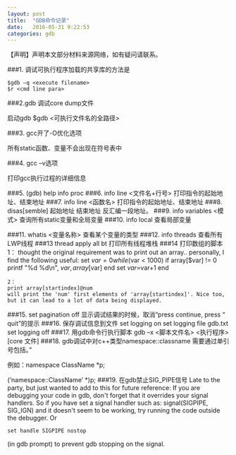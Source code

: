 ```yaml
---
layout: post
title:  "GDB命令记录"
date:   2016-05-31 9:22:53
categories: gdb
---
```

【声明】声明本文部分材料来源网络，如有疑问请联系。

###1. 调试可执行程序加载的共享库的方法是

    $gdb –q <execute filename>
    $r <cmd line para>
    
###2.gdb 调试core dump文件

启动gdb
    $gdb <可执行文件名的全路径> <core file name>


###3. gcc开了-O优化选项

所有static函数、变量不会出现在符号表中

###4. gcc –v选项

打印gcc执行过程的详细信息

###5.	(gdb) help info proc
###6.	info line <文件名+行号>
打印指令的起始地址、结束地址
###7.	info line <函数名>
打印指令的起始地址、结束地址
###8.	disas[semble] 起始地址 结束地址
反汇编一段地址。
###9.	info variables <模式>
查询所有static变量和全局变量
###10. info local
查看局部变量

###11.	whatis <变量名称>
查看某个变量的类型
###12.	info threads
查看所有LWP线程
###13	thread apply all bt
打印所有线程堆栈
###14	打印数组的脚本
    1：
     thought the original requirement was to print out an array.. personally, I find the following useful:
    set $var=0
    while ($var < 1000)
    if array[$var] != 0
    printf "%d %d\n", $var, array[$var]
    end
    set $var=$var+1
    end

    2：
    print array[startindex]@num
    will print the 'num' first elements of 'array[startindex]'. Nice too, but it can lead to a lot of data being displayed.
###15.	set pagination off
显示调试结果的时候，取消“press <return> continue, press <q> quit”的提示
###16.	保存调试信息到文件
    set logging on
    set logging file gdb.txt
    set logging off
###17.	用gdb命令行执行脚本
gdb –x <脚本文件名> <执行程序> [core 文件]
###18.	gdb调试中对c++类型namespace::classname
需要通过单引号包括。

例如：namespace ClassName *p;

(‘namespace::ClassName’ *)p;
###19.	在gdb禁止SIG_PIPE信号
Late to the party, but just wanted to add to this for future reference: If you are debugging your code in gdb, don't forget that it overrides your signal handlers.
So if you have set a signal handler such as: signal(SIGPIPE, SIG_IGN) and it doesn't seem to be working, try running the code outside the debugger.
Or <pre><code>set handle SIGPIPE nostop</code></pre> (in gdb prompt) to prevent gdb stopping on the signal.

